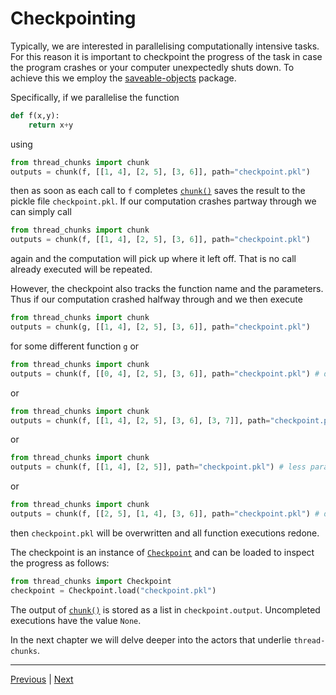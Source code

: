 # Checkpointing

Typically, we are interested in parallelising computationally intensive tasks. For this reason it is important to checkpoint the progress of the task in case the program crashes or your computer unexpectedly shuts down. To achieve this we employ the [saveable-objects](https://saveable-objects.readthedocs.io/) package.

Specifically, if we parallelise the function
```python
def f(x,y):
    return x+y
```
using
```python
from thread_chunks import chunk
outputs = chunk(f, [[1, 4], [2, 5], [3, 6]], path="checkpoint.pkl")
```
then as soon as each call to ``f`` completes [``chunk()``](../reference/_autosummary/thread_chunks.chunk.rst) saves the result to the pickle file ``checkpoint.pkl``. If our computation crashes partway through we can simply call
```python
from thread_chunks import chunk
outputs = chunk(f, [[1, 4], [2, 5], [3, 6]], path="checkpoint.pkl")
```
again and the computation will pick up where it left off. That is no call already executed will be repeated.

However, the checkpoint also tracks the function name and the parameters. Thus if our computation crashed halfway through and we then execute
```python
from thread_chunks import chunk
outputs = chunk(g, [[1, 4], [2, 5], [3, 6]], path="checkpoint.pkl")
```
for some different function ``g`` or
```python
from thread_chunks import chunk
outputs = chunk(f, [[0, 4], [2, 5], [3, 6]], path="checkpoint.pkl") # different parameters
```
or 
```python
from thread_chunks import chunk
outputs = chunk(f, [[1, 4], [2, 5], [3, 6], [3, 7]], path="checkpoint.pkl") # more parameters
```
or 
```python
from thread_chunks import chunk
outputs = chunk(f, [[1, 4], [2, 5]], path="checkpoint.pkl") # less parameters
```
or
```python
from thread_chunks import chunk
outputs = chunk(f, [[2, 5], [1, 4], [3, 6]], path="checkpoint.pkl") # different order of parameters
```
then ``checkpoint.pkl`` will be overwritten and all function executions redone. 

The checkpoint is an instance of [``Checkpoint``](../reference/_autosummary/thread_chunks.Checkpoint.rst) and can be loaded to inspect the progress as follows:
```python
from thread_chunks import Checkpoint
checkpoint = Checkpoint.load("checkpoint.pkl")
```
The output of [``chunk()``](../reference/_autosummary/thread_chunks.chunk.rst) is stored as a list in ``checkpoint.output``. Uncompleted executions have the value ``None``.

In the next chapter we will delve deeper into the actors that underlie ``thread-chunks``.

---
[Previous](chunking.md) | [Next](actors.md)